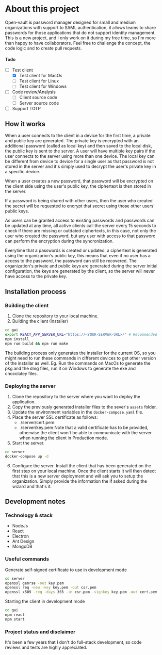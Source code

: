 # About this project
Open-vault is password manager designed for small and medium organizations with support to SAML authentication, it allows teams to share passwords for those applications that do not support identity management. 
This is a new project, and I only work on it during my free time, so I'm more than happy to have collaborators. Feel free to challenge the concept, the code logic and to create pull requests.

#### Todo
- [ ] Test client
    - [X] Test client for MacOs
    - [ ] Test client for Linux
    - [ ] Test client for Windows
- [ ] Code review/Analysis
    - [ ] Client source code
    - [ ] Server source code
- [ ] Support TOTP

## How it works
When a user connects to the client in a device for the first time, a private and public key are generated. The private key is encrypted with an additional password (called as local key) and then saved to the local disk, the public key is sent to the server. A user will have multiple key pairs if the user connects to the server using more than one device. The local key can be different from device to device for a single user as that password is not stored in the server and it's simply used to decrypt the user's private key in a specific device.

When a user creates a new password, that password will be encrypted on the client side using the user's public key, the ciphertext is then stored in the server.

If a password is being shared with other users, then the user who created the secret will be requested to encrypt that secret using those other users' public keys.

As users can be granted access to existing passwords and passwords can be updated at any time, all active clients call the server every 15 seconds to check if there are missing or outdated ciphertexts, in this case, not only the user who created the password, but any user with access to that password can perform the encryption during the syncronization.

Everytime that a passwords is created or updated, a ciphertext is generated using the organizarion's public key, this means that even if no user has a access to the password, the password can still be recovered. The organization's private and public keys are generated during the server initial configuration, the keys are generated by the client, so the server will never have access to the private key.

## Installation process
### Building the client
1. Clone the repository to your local machine.
2. Building the client (Installer)
```bash
cd gui
export REACT_APP_SERVER_URL="https://<YOUR-SERVER-URL>/" # Recommended for easier deployments but optional
npm install
npm run build && npm run make
```
The building process only generates the installer for the current OS, so you might need to run these commands in different devices to get other version of the installar as well. Eg. Run the commands on MacOs to generate the pkg and the dmg files, run it on Windows to generate the exe and chocolatey files.

### Deploying the server
1. Clone the repository to the server where you want to deploy the application.
2. Copy the previously generated installer files to the sever's `assets` folder.
3. Update the environment variables in the `docker-compose.yaml` file.
4. Place the server SSL certificate as follows:
    - ./server/cert.pem
    - ./server/key.pem
Note that a valid certificate has to be provided, otherwise the client won't be able to communicate with the server when running the client in Production mode.
5. Start the server.
```bash
cd server
docker-compose up -d
```
6. Configure the server.
Install the client that has been generated on the first step on your local machine. Once the client starts it will then detect that this is a new server deployment and will ask you to setup the organization. Simply provide the information the if asked during the wizard and that's it.

## Development notes
### Technology & stack
- NodeJs
- React
- Electron
- Ant Design
- MongoDB

### Useful commands
Generate self-signed certificate to use in development mode
```bash
cd server
openssl genrsa -out key.pem
openssl req -new -key key.pem -out csr.pem
openssl x509 -req -days 365 -in csr.pem -signkey key.pem -out cert.pem
```

Starting the client in development mode
```bash
cd gui
npm react
npm start
```

### Project status and disclaimer
It's been a few years that I don't do full-stack development, so code reviews and tests are highly appreciated.

